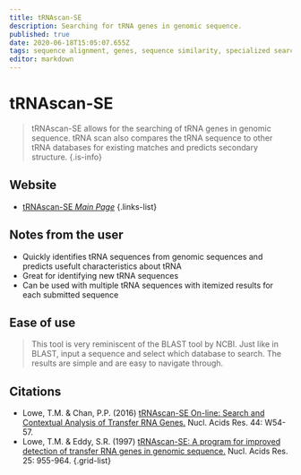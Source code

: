 ```yaml
---
title: tRNAscan-SE
description: Searching for tRNA genes in genomic sequence.
published: true
date: 2020-06-18T15:05:07.655Z
tags: sequence alignment, genes, sequence similarity, specialized search, align, structural analysis, trna
editor: markdown
---
```


# tRNAscan-SE

> tRNAscan-SE allows for the searching of tRNA genes in genomic sequence. tRNA scan also compares the tRNA sequence to other tRNA databases for existing matches and predicts secondary structure. 
{.is-info}
 

## Website 

- [tRNAscan-SE *Main Page*](http://lowelab.ucsc.edu/tRNAscan-SE/)
 {.links-list}

## Notes from the user
- Quickly identifies tRNA sequences from genomic sequences and predicts usefult characteristics about tRNA
- Great for identifying new tRNA sequences
- Can be used with multiple tRNA sequences with itemized results for each submitted sequence


## Ease of use
> This tool is very reminiscent of the BLAST tool by NCBI. Just like in BLAST, input a sequence and select which database to search. The results are simple and are easy to navigate through. 

## Citations

- Lowe, T.M. & Chan, P.P. (2016) [tRNAscan-SE On-line: Search and Contextual Analysis of Transfer RNA Genes.](https://academic.oup.com/nar/article/44/W1/W54/2499377) Nucl. Acids Res. 44: W54-57.
- Lowe, T.M. & Eddy, S.R. (1997) [tRNAscan-SE: A program for improved detection of transfer RNA genes in genomic sequence.](https://academic.oup.com/nar/article-abstract/25/5/955/5133591) Nucl. Acids Res. 25: 955-964.
{.grid-list}